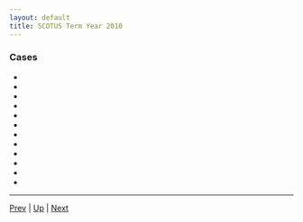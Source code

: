 ```yaml
---
layout: default
title: SCOTUS Term Year 2010
---
```


### Cases
*  []()
*  []()
*  []()
*  []()
*  []()
*  []()
*  []()
*  []()
*  []()
*  []()
*  []()
*  []()

---

[Prev](../2009/README.md) | [Up](../README.md) | [Next](../2011/README.md)
